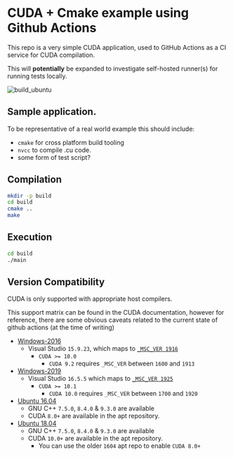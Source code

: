 # CUDA + Cmake example using Github Actions

This repo is a very simple CUDA application, used to GitHub Actions as a CI service for CUDA compilation. 

This will **potentially** be expanded to investigate self-hosted runner(s) for running tests locally.

![build_ubuntu](https://github.com/ptheywood/cuda-cmake-github-actions/workflows/build_ubuntu/badge.svg)


## Sample application.

To be representative of a real world example this should include:

+ `cmake` for cross platform build tooling
+ `nvcc` to compile .cu code. 
+ some form of test script?

## Compilation


```bash
mkdir -p build
cd build
cmake .. 
make
```

## Execution

```bash
cd build
./main
```


## Version Compatibility

CUDA is only supported with appropriate host compilers.

This support matrix can be found in the CUDA documentation, however for reference, there are some obvious caveats related to the current state of github actions (at the time of writing)

+ [Windows-2016](https://github.com/actions/virtual-environments/blob/master/images/win/Windows2016-Readme.md#visual-studio-2017-enterprise)
    + Visual Studio `15.9.23`, which maps to [`_MSC_VER 1916`](https://docs.microsoft.com/en-us/cpp/preprocessor/predefined-macros?view=vs-2019)
        + `CUDA >= 10.0`
            + `CUDA 9.2` requires `_MSC_VER` between `1600` and `1913`
+ [Windows-2019](https://github.com/actions/virtual-environments/blob/master/images/win/Windows2019-Readme.md#visual-studio-2019-enterprise)
    + Visual Studio `16.5.5` which maps to [`_MSC_VER 1925`](https://docs.microsoft.com/en-us/cpp/preprocessor/predefined-macros?view=vs-2019)
        + `CUDA >= 10.1`
            + `CUDA 10.0` requires `_MSC_VER` between `1700` and `1920`
+ [Ubuntu 16.04](https://github.com/actions/virtual-environments/blob/master/images/linux/Ubuntu1604-README.md)
    + GNU C++ `7.5.0`, `8.4.0` & `9.3.0` are available
    + CUDA `8.0+` are available in the apt repository.
+ [Ubuntu 18.04](https://github.com/actions/virtual-environments/blob/master/images/linux/Ubuntu1804-README.md#ubuntu-18044-lts)
    + GNU C++ `7.5.0`, `8.4.0` & `9.3.0` are available
    + CUDA `10.0+` are available in the apt repository.
        + You can use the older `1604` apt repo to enable `CUDA 8.0+`
